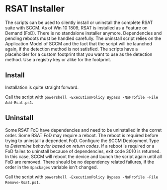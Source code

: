 # RSAT Installer
The scripts can be used to silently install or uninstall the complete RSAT suite with SCCM. As of Win 10 1809, RSAT is installed as a Feature on Demand (FoD). There is no standalone installer anymore.
Dependencies and pending reboots must be handled carefully.
The uninstall script relies on the Application Model of SCCM and the fact that the script will be launched again, if the detection method is not satisfied. The scripts have a placeholder for a custom footprint that you want to use as the detection method. Use a registry key or alike for the footprint.

## Install
Installation is quite straight forward.

Call the script with `powershell -ExecutionPolicy Bypass -NoProfile -File Add-Rsat.ps1`.

## Uninstall
Some RSAT FoD have dependencies and need to be uninstalled in the
corret order.
Some RSAT FoD may require a reboot. The reboot is required before
trying to uninstall a dependent FoD.
Configure the SCCM Deployment Type to *Determine behavior based on return codes*.
If a reboot is required or a FoD failes to uninstall because of dependencies,
exit code 3010 is returned. In this case, SCCM will reboot the device and launch the
script again until all FoD are removed.
There should be no dependency related failures, if the order in the `$packages` variable isn't
changed.

Call the script with `powershell -ExecutionPolicy Bypass -NoProfile -File Remove-Rsat.ps1`.